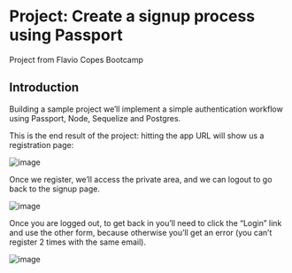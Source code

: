 # Project: Create a signup process using Passport
Project from Flavio Copes Bootcamp

## Introduction
Building a sample project we’ll implement a simple authentication workflow using Passport, Node, Sequelize and Postgres.

This is the end result of the project: hitting the app URL will show us a registration page:

![image](https://user-images.githubusercontent.com/527135/129636704-c408fe78-6b61-4eb7-af4f-8884cf7c8915.png)

Once we register, we’ll access the private area, and we can logout to go back to the signup page.

![image](https://user-images.githubusercontent.com/527135/129636732-c6985049-217d-47b8-828d-43ce2c9b967b.png)

Once you are logged out, to get back in you’ll need to click the “Login” link and use the other form, because otherwise you’ll get an error (you can’t register 2 times with the same email).

![image](https://user-images.githubusercontent.com/527135/129636746-0670d467-1015-4e36-889d-d6b3ba9f00a6.png)
